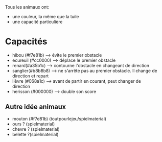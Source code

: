 Tous les animaux ont:
* une couleur, la même que la tuile
* une capacité particulière

# Capacités
* hibou (#f7e81b) --> évite le premier obstacle
* ecureuil (#cc0000) --> déplace le premier obstacle
* renard(#a35b1c) --> contourne l'obstacle en changeant de direction
* sanglier(#b8b8b8) --> ne s'arrête pas au premier obstacle. Il change de direction et repart
* lièvre (#068a1c) --> avant de partir en courant, peut changer de direction
* herisson (#000000) --> double son score

## Autre idée animaux
* mouton (#f7e81b) (toutpourlejeu/spielmaterial)
* ours ?  (spielmaterial)
* chevre ? (spielmaterial)
* belette ?(spielmaterial)